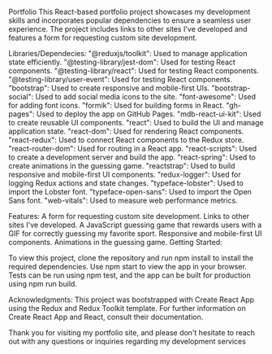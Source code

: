 Portfolio
This React-based portfolio project showcases my development skills and incorporates popular dependencies to ensure a seamless user experience. The project includes links to other sites I've developed and features a form for requesting custom site development.

Libraries/Dependecies:
"@reduxjs/toolkit": Used to manage application state efficiently. "@testing-library/jest-dom": Used for testing React components. "@testing-library/react": Used for testing React components. "@testing-library/user-event": Used for testing React components. "bootstrap": Used to create responsive and mobile-first UIs. "bootstrap-social": Used to add social media icons to the site. "font-awesome": Used for adding font icons. "formik": Used for building forms in React. "gh-pages": Used to deploy the app on GitHub Pages. "mdb-react-ui-kit": Used to create reusable UI components. "react": Used to build the UI and manage application state. "react-dom": Used for rendering React components. "react-redux": Used to connect React components to the Redux store. "react-router-dom": Used for routing in a React app. "react-scripts": Used to create a development server and build the app. "react-spring": Used to create animations in the guessing game. "reactstrap": Used to build responsive and mobile-first UI components. "redux-logger": Used for logging Redux actions and state changes. "typeface-lobster": Used to import the Lobster font. "typeface-open-sans": Used to import the Open Sans font. "web-vitals": Used to measure web performance metrics.

Features:
A form for requesting custom site development. Links to other sites I've developed. A JavaScript guessing game that rewards users with a GIF for correctly guessing my favorite sport. Responsive and mobile-first UI components. Animations in the guessing game. Getting Started:

To view this project, clone the repository and run npm install to install the required dependencies. Use npm start to view the app in your browser. Tests can be run using npm test, and the app can be built for production using npm run build.

Acknowledgments:
This project was bootstrapped with Create React App using the Redux and Redux Toolkit template. For further information on Create React App and React, consult their documentation.

Thank you for visiting my portfolio site, and please don't hesitate to reach out with any questions or inquiries regarding my development services
